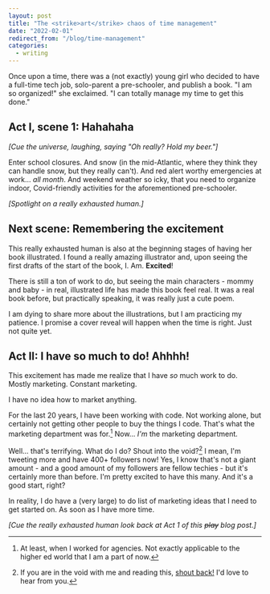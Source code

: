 ```yaml
---
layout: post
title: "The <strike>art</strike> chaos of time management"
date: "2022-02-01"
redirect_from: "/blog/time-management"
categories:
  - writing
---
```


Once upon a time, there was a (not exactly) young girl who decided to have a full-time tech job, solo-parent a pre-schooler, and publish a book. "I am so organized!" she exclaimed. "I can totally manage my time to get this done."

## Act I, scene 1: Hahahaha

_[Cue the universe, laughing, saying "Oh really? Hold my beer."]_

Enter school closures. And snow (in the mid-Atlantic, where they think they can handle snow, but they really can't). And red alert worthy emergencies at work... _all month_. And weekend weather so icky, that you need to organize indoor, Covid-friendly activities for the aforementioned pre-schooler.

_[Spotlight on a really exhausted human.]_

## Next scene: Remembering the excitement

This really exhausted human is also at the beginning stages of having her book illustrated. I found a really amazing illustrator and, upon seeing the first drafts of the start of the book, I. Am. __Excited__!

There is still a ton of work to do, but seeing the main characters - mommy and baby - in real, illustrated life has made this book feel real. It was a real book before, but practically speaking, it was really just a cute poem.

I am dying to share more about the illustrations, but I am practicing my patience. I promise a cover reveal will happen when the time is right. Just not quite yet.

## Act II: I have so much to do! Ahhhh!

This excitement has made me realize that I have _so_ much work to do. Mostly marketing. Constant marketing.

I have no idea how to market anything.

For the last 20 years, I have been working with code. Not working alone, but certainly not getting other people to buy the things I code. That's what the marketing department was for.[^1] Now... _I'm_ the marketing department.

Well... that's terrifying. What do I do? Shout into the void?[^2] I mean, I'm tweeting more and have 400+ followers now! Yes, I know that's not a giant amount - and a good amount of my followers are fellow techies - but it's certainly more than before. I'm pretty excited to have this many. And it's a good start, right?

In reality, I do have a (very large) to do list of marketing ideas that I need to get started on. As soon as I have more time.

_[Cue the really exhausted human look back at Act 1 of this ~~play~~ blog post.]_



[^1]: At least, when I worked for agencies. Not exactly applicable to the higher ed world that I am a part of now.
[^2]: If you are in the void with me and reading this, <a href="mailto:joni@jhalabi.com">shout back!</a> I'd love to hear from you.
